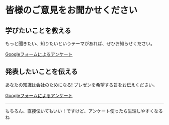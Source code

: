# 皆様のご意見をお聞かせください

## 学びたいことを教える

もっと聞きたい、知りたいというテーマがあれば、ぜひお知らせください。

[Googleフォームによるアンケート](https://example.com)

## 発表したいことを伝える

あなたの知識は会社のためになる! プレゼンを希望する旨をお伝えください。

[Googleフォームによるアンケート](https://example.com)

----

もちろん、直接伝いてもいい！ですけど、アンケート使ったら生理しやすくなるね
